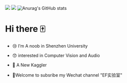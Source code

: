 ![](https://visitor-badge.glitch.me/badge?page_id=CNShawn.readme)
![](http://antzuhl.cn:4000/get/@CNShawn.readme)
![Anurag's GitHub stats](https://github-readme-stats.vercel.app/api?username=CNShawn&theme=nightowl&include_all_commits=true)

# Hi there 🀄

- :cry: I’m A noob in Shenzhen University

- :kissing_smiling_eyes: interested in Computer Vision and Audio

- :memo: A New Kaggler

- :open_hands:Welcome to subsribe my Wechat channel "EF实验室"

  <!--

  *😅 I’m looking to collaborate on ...

  *😅 I’m looking for help with ...

  *😅Ask me about ...

  *😅 How to reach me: ...

  *😅 Pronouns: ...

  *😅 Fun fact: ...

  -->



